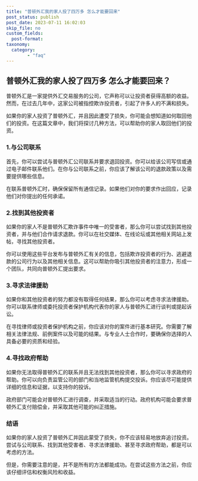 ```yaml
---
title: "普顿外汇我的家人投了四万多 怎么才能要回来"
post_status: publish
post_date: 2023-07-11 16:02:03
skip_file: no
custom_fields: 
  post-format: 
taxonomy:
  category:
        - "faq"
---
```


## 普顿外汇我的家人投了四万多 怎么才能要回来？

普顿外汇是一家提供外汇交易服务的公司，它声称可以让投资者获得高额的收益。然而，在过去几年中，这家公司被指控欺诈投资者，引起了许多人的不满和损失。

如果你的家人投资了普顿外汇，并且因此遭受了损失，你可能会想知道如何取回他们的投资。在这篇文章中，我们将探讨几种方法，可以帮助你的家人取回他们的投资。

### 1.与公司联系

首先，你可以尝试与普顿外汇公司联系并要求退回投资。你可以给该公司写信或通过电子邮件联系他们。在你与公司联系之前，你应该了解该公司的退款政策以及需要提供哪些信息。

在联系普顿外汇时，确保保留所有通信记录。如果他们对你的要求作出回应，记录他们对你提出的任何承诺。

### 2.找到其他投资者

如果你的家人不是普顿外汇欺诈事件中唯一的受害者，那么你可以尝试找到其他投资者，并与他们合作请求退款。你可以在社交媒体、在线论坛或其他相关网站上发帖，寻找其他投资者。

你可以使用这些平台发布与普顿外汇有关的信息，包括欺诈投资者的行为、逃避退款的公司行为以及其他相关信息。这可以帮助你吸引其他投资者的注意力，形成一个团队，共同向普顿外汇提出要求。

### 3.寻求法律援助

如果你和其他投资者的努力都没有取得任何结果，那么你可以考虑寻求法律援助。你可以联系律师或委托投资者保护机构代表你的家人与普顿外汇进行谈判或提起诉讼。

在寻找律师或投资者保护机构之前，你应该对你的案件进行基本研究。你需要了解相关法律法规、前例案件以及可能的结果。与专业人士合作时，要确保你选择的人具备必要的资质和经验。

### 4.寻找政府帮助

如果你无法取得普顿外汇的联系并且无法找到其他投资者，那么你可以寻求政府的帮助。你可以向负责监管公司的部门和当地监管机构提交投诉。你应该尽可能提供详细的信息和证据，以支持你的投诉。

政府部门可能会对普顿外汇进行调查，并采取适当的行动。政府机构可能会要求普顿外汇支付赔偿金，并采取其他可能的纠正措施。

### 结语

如果你的家人投资了普顿外汇并因此蒙受了损失，你不应该轻易地放弃追讨投资。尝试与公司联系、找到其他受害者、寻求法律援助、甚至寻求政府帮助，都是可以考虑的方法。

但是，你需要注意的是，并不是所有的方法都能成功。在尝试这些方法之前，你应该仔细评估和权衡风险和收益。
